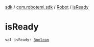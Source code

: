 [sdk](../../index.md) / [com.robotemi.sdk](../index.md) / [Robot](index.md) / [isReady](./is-ready.md)

# isReady

`val isReady: `[`Boolean`](https://kotlinlang.org/api/latest/jvm/stdlib/kotlin/-boolean/index.html)